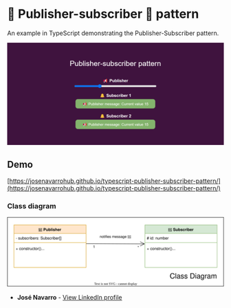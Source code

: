 # 📢 Publisher-subscriber 🔔 pattern
An example in TypeScript demonstrating the Publisher-Subscriber pattern.

[![Publisher-subscriber pattern](https://github.com/josenavarrohub/typescript-publisher-subscriber-pattern/blob/main/demo.png?raw=true)](https://josenavarrohub.github.io/typescript-publisher-subscriber-pattern/)

## Demo
[https://josenavarrohub.github.io/typescript-publisher-subscriber-pattern/](https://josenavarrohub.github.io/typescript-publisher-subscriber-pattern/)

### Class diagram
[![Foodify](https://raw.githubusercontent.com/josenavarrohub/typescript-publisher-subscriber-pattern/main/class-diagram.drawio.svg)](https://josenavarrohub.github.io/typescript-publisher-subscriber-pattern/)

* **José Navarro** - [View LinkedIn profile](https://www.linkedin.com/in/josenavarroortiz/)
